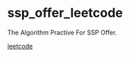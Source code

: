 # ssp_offer_leetcode
The Algorithm Practive For SSP Offer.

[leetcode](leetcode-cn.com/u/luciddream_)
